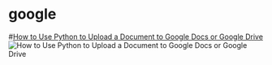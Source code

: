 google
======
#[How to Use Python to Upload a Document to Google Docs or Google Drive](http://mikequentelsoftware.blogspot.ca/2012/09/how-to-use-python-to-upload-document-to.html)
![How to Use Python to Upload a Document to Google Docs or Google Drive](http://3.bp.blogspot.com/-7MZXzzKbRDE/UFKynmTvuVI/AAAAAAAAAKg/e7x9VCYjDFU/s1600/google_drive_2012-09-14.jpg)
